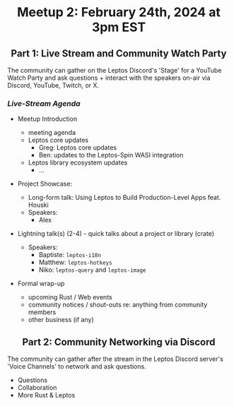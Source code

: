 <div align="center">

# Meetup 2: February 24th, 2024 at 3pm EST

## Part 1: Live Stream and Community Watch Party

</div>

The community can gather on the Leptos Discord's 'Stage' for a YouTube Watch Party and ask questions + interact with the speakers on-air via Discord, YouTube, Twitch, or X.


### *Live-Stream Agenda*

- Meetup Introduction
	- meeting agenda
	- Leptos core updates
		- Greg: Leptos core updates
		- Ben: updates to the Leptos-Spin WASI integration
	- Leptos library ecosystem updates
		- ...


- Project Showcase:
	- Long-form talk: Using Leptos to Build Production-Level Apps feat. Houski
	- Speakers:
		- Alex


- Lightning talk(s) (2-4) - quick talks about a project or library (crate)
	- Speakers:
		- Baptiste: `leptos-i18n`
		- Matthew: `leptos-hotkeys`
		- Niko: `leptos-query` and `leptos-image`


- Formal wrap-up
	- upcoming Rust / Web events
	- community notices / shout-outs re: anything from community members
	- other business (if any)


<div align="center">

## Part 2: Community Networking via Discord

</div>


The community can gather after the stream in the Leptos Discord server's 'Voice Channels' to network and ask questions.

- Questions
- Collaboration
- More Rust & Leptos
